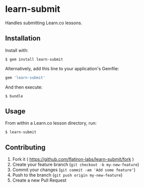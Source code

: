 # learn-submit

Handles submitting Learn.co lessons.

## Installation

Install with:

```
$ gem install learn-submit
```

Alternatively, add this line to your application's Gemfile:

```ruby
gem 'learn-submit'
```

And then execute:

    $ bundle

## Usage

From within a Learn.co lesson directory, run:

```
$ learn-submit
```

## Contributing

1. Fork it ( https://github.com/flatiron-labs/learn-submit/fork )
2. Create your feature branch (`git checkout -b my-new-feature`)
3. Commit your changes (`git commit -am 'Add some feature'`)
4. Push to the branch (`git push origin my-new-feature`)
5. Create a new Pull Request
